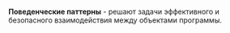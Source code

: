 **Поведенческие паттерны** - решают задачи эффективного и безопасного взаимодействия между объектами программы. 